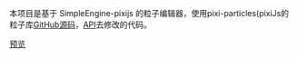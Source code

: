 
本项目是基于  SimpleEngine-pixijs  的粒子编辑器，使用pixi-particles(pixiJs的粒子库[GitHub源码](https://github.com/pixijs/pixi-particles)，[API](https://pixijs.io/pixi-particles/docs/)去修改的代码。


[预览](https://wufuqi123.github.io/ParticleEditor/#pixieDust)


